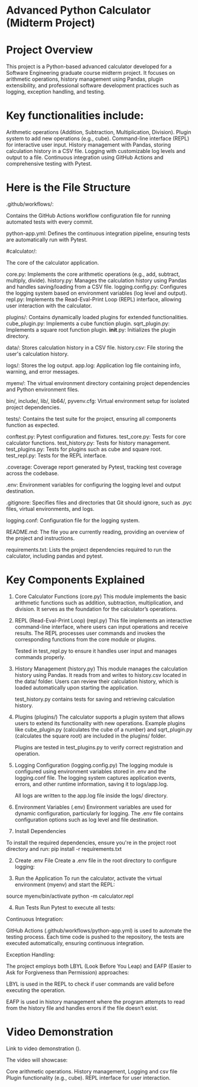 # Advanced Python Calculator (Midterm Project)
# Project Overview

This project is a Python-based advanced calculator developed for a Software Engineering graduate course midterm project. It focuses on arithmetic operations, history management using Pandas, plugin extensibility, and professional software development practices such as logging, exception handling, and testing.

# Key functionalities include:

Arithmetic operations (Addition, Subtraction, Multiplication, Division).
Plugin system to add new operations (e.g., cube).
Command-line interface (REPL) for interactive user input.
History management with Pandas, storing calculation history in a CSV file.
Logging with customizable log levels and output to a file.
Continuous integration using GitHub Actions and comprehensive testing with Pytest.

# Here is the File Structure

 .github/workflows/: 

Contains the GitHub Actions workflow configuration file for running automated tests with every commit.

python-app.yml: Defines the continuous integration pipeline, ensuring tests are automatically run with Pytest.

#calculator/:

The core of the calculator application.

core.py: Implements the core arithmetic operations (e.g., add, subtract, multiply, divide).
history.py: Manages the calculation history using Pandas and handles saving/loading from a CSV file.
logging.config.py: Configures the logging system based on environment variables (log level and output).
repl.py: Implements the Read-Eval-Print Loop (REPL) interface, allowing user interaction with the calculator.

plugins/: Contains dynamically loaded plugins for extended functionalities.
cube_plugin.py: Implements a cube function plugin.
sqrt_plugin.py: Implements a square root function plugin.
__init__.py: Initializes the plugin directory.

data/:
Stores calculation history in a CSV file.
history.csv: File storing the user's calculation history.

logs/:
Stores the log output.
app.log: Application log file containing info, warning, and error messages.

myenv/:
The virtual environment directory containing project dependencies and Python environment files.

bin/, include/, lib/, lib64/, pyvenv.cfg: Virtual environment setup for isolated project dependencies.

tests/:
Contains the test suite for the project, ensuring all components function as expected.

conftest.py: Pytest configuration and fixtures.
test_core.py: Tests for core calculator functions.
test_history.py: Tests for history management.
test_plugins.py: Tests for plugins such as cube and square root.
test_repl.py: Tests for the REPL interface.

.coverage:
Coverage report generated by Pytest, tracking test coverage across the codebase.

.env:
Environment variables for configuring the logging level and output destination.

.gitignore:
Specifies files and directories that Git should ignore, such as .pyc files, virtual environments, and logs.

logging.conf:
Configuration file for the logging system.

README.md:
The file you are currently reading, providing an overview of the project and instructions.

requirements.txt:
Lists the project dependencies required to run the calculator, including pandas and pytest.

# Key Components Explained
1. Core Calculator Functions (core.py)
This module implements the basic arithmetic functions such as addition, subtraction, multiplication, and division. It serves as the foundation for the calculator’s operations.


2. REPL (Read-Eval-Print Loop) (repl.py)
This file implements an interactive command-line interface, where users can input operations and receive results. The REPL processes user commands and invokes the corresponding functions from the core module or plugins.

    Tested in test_repl.py to ensure it handles user input and manages commands properly.

3. History Management (history.py)
This module manages the calculation history using Pandas. It reads from and writes to history.csv located in the data/ folder. Users can review their calculation history, which is loaded automatically upon starting the application.

    test_history.py contains tests for saving and retrieving calculation history.

4. Plugins (plugins/)
The calculator supports a plugin system that allows users to extend its functionality with new operations. Example plugins like cube_plugin.py (calculates the cube of a number) and sqrt_plugin.py (calculates the square root) are included in the plugins/ folder.

    Plugins are tested in test_plugins.py to verify correct registration and operation.

5. Logging Configuration (logging.config.py)
The logging module is configured using environment variables stored in .env and the logging.conf file. The logging system captures application events, errors, and other runtime information, saving it to logs/app.log.

    All logs are written to the app.log file inside the logs/ directory.

6. Environment Variables (.env)
Environment variables are used for dynamic configuration, particularly for logging. The .env file contains configuration options such as log level and file destination.

1. Install Dependencies

To install the required dependencies, ensure you're in the project root directory and run:
pip install -r requirements.txt

2. Create .env File
Create a .env file in the root directory to configure logging:

3. Run the Application
To run the calculator, activate the virtual environment (myenv) and start the REPL:

source myenv/bin/activate
python -m calculator.repl

4. Run Tests
Run Pytest to execute all tests:

Continuous Integration:

GitHub Actions (.github/workflows/python-app.yml) is used to automate the testing process. Each time code is pushed to the repository, the tests are executed automatically, ensuring continuous integration.

Exception Handling:

The project employs both LBYL (Look Before You Leap) and EAFP (Easier to Ask for Forgiveness than Permission) approaches:

LBYL is used in the REPL to check if user commands are valid before executing the operation.

EAFP is used in history management where the program attempts to read from the history file and handles errors if the file doesn’t exist.


# Video Demonstration
Link to video demonstration ().

The video will showcase:

Core arithmetic operations.
History management, Logging and csv file
Plugin functionality (e.g., cube).
REPL interface for user interaction.